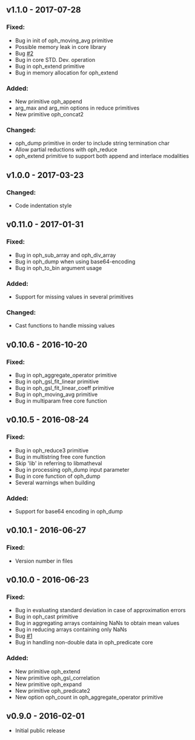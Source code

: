 ## v1.1.0 - 2017-07-28

### Fixed:

- Bug in init of oph_moving_avg primitive
- Possible memory leak in core library
- Bug [\#2](https://github.com/OphidiaBigData/ophidia-primitives/issues/2s)
- Bug in core STD. Dev. operation 
- Bug in oph_extend primitive
- Bug in memory allocation for oph_extend

### Added:

- New primitive oph_append
- arg_max and arg_min options in reduce primitives
- New primitive oph_concat2

### Changed:

- oph_dump primitive in order to include string termination char
- Allow partial reductions with oph_reduce
- oph_extend primitive to support both append and interlace modalities

## v1.0.0 - 2017-03-23

### Changed:

- Code indentation style

## v0.11.0 - 2017-01-31

### Fixed:

- Bug in oph_sub_array and oph_div_array
- Bug in oph_dump when using base64-encoding
- Bug in oph_to_bin argument usage

### Added:

- Support for missing values in several primitives

### Changed:

- Cast functions to handle missing values

## v0.10.6 - 2016-10-20

### Fixed:

- Bug in oph_aggregate_operator primitive
- Bug in oph_gsl_fit_linear primitive
- Bug in oph_gsl_fit_linear_coeff primitive
- Bug in oph_moving_avg primitive
- Bug in multiparam free core function

## v0.10.5 - 2016-08-24

### Fixed:

- Bug in oph_reduce3 primitive
- Bug in multistring free core function
- Skip 'lib' in referring to libmatheval
- Bug in processing oph_dump input parameter
- Bug in core function of oph_dump
- Several warnings when building

### Added:

- Support for base64 encoding in oph_dump

## v0.10.1 - 2016-06-27

### Fixed:
 
- Version number in files

## v0.10.0 - 2016-06-23

### Fixed:

- Bug in evaluating standard deviation in case of approximation errors
- Bug in oph_cast primitive
- Bug in aggregating arrays containing NaNs to obtain mean values
- Bug in reducing arrays containing only NaNs
- Bug [\#1](https://github.com/OphidiaBigData/ophidia-primitives/issues/1)
- Bug in handling non-double data in oph_predicate core

### Added:

- New primitive oph_extend
- New primitive oph_gsl_correlation
- New primitive oph_expand
- New primitive oph_predicate2
- New option oph_count in oph_aggregate_operator primitive

## v0.9.0 - 2016-02-01

- Initial public release
